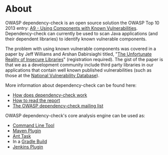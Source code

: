 About
====================
OWASP dependency-check is an open source solution the OWASP Top 10 2013 entry: [A9 -
Using Components with Known Vulnerabilities](https://www.owasp.org/index.php/Top_10_2013-A9-Using_Components_with_Known_Vulnerabilities).
Dependency-check can currently be used to scan Java applications (and their
dependent libraries) to identify known vulnerable components.

The problem with using known vulnerable components was covered in a paper by Jeff
Williams and Arshan Dabirsiaghi titled, "[The Unfortunate Reality of Insecure
Libraries](http://www1.contrastsecurity.com/the-unfortunate-reality-of-insecure-libraries?&amp;__hssc=92971330.1.1412763139545&amp;__hstc=92971330.5d71a97ce2c038f53e4109bfd029b71e.1412763139545.1412763139545.1412763139545.1&amp;hsCtaTracking=7bbb964b-eac1-454d-9d5b-cc1089659590%7C816e01cf-4d75-449a-8691-bd0c6f9946a5)" (registration required).
The gist of the paper is that we as a development community include third party
libraries in our applications that contain well known published vulnerabilities
\(such as those at the [National Vulnerability Database](http://web.nvd.nist.gov/view/vuln/search)\).

More information about dependency-check can be found here:

* [How does dependency-check work](./internals.html)
* [How to read the report](./thereport.html)
* [The OWASP dependency-check mailing list](./mail-lists.html)

OWASP dependency-check's core analysis engine can be used as:

- [Command Line Tool](dependency-check-cli/index.html)
- [Maven Plugin](dependency-check-maven/index.html)
- [Ant Task](dependency-check-ant/index.html)
- In a [Gradle Build](./gradle.html)
- [Jenkins Plugin](dependency-check-jenkins/index.html)
